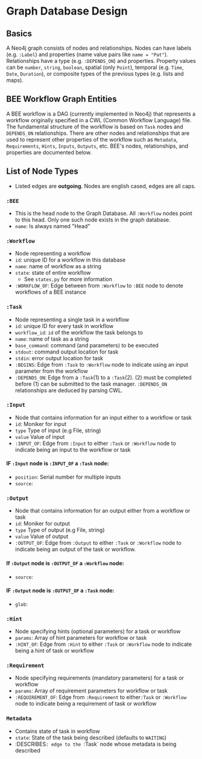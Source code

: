 # Graph Database Design

## Basics

A Neo4j graph consists of nodes and relationships. Nodes can have labels (e.g. `:Label`) and properties (name value pairs like `name = "Pat"`). Relationships have a type (e.g. `:DEPENDS_ON`) and properties. Property values can be `number`, `string`, `boolean`, spatial (only `Point`), temporal (e.g. `Time`, `Date`, `Duration`), or composite types of the previous types (e.g. lists and maps).

## BEE Workflow Graph Entities

A BEE workflow is a DAG (currently implemented in Neo4j) that represents a workflow originally specified in a CWL (Common Workflow Language) file. The fundamental structure of the workflow is based on `Task` nodes and `DEPENDS_ON` relationships. There are other nodes and relationships that are used to represent other properties of the workflow such as `Metadata`, `Requirements`, `Hints`, `Inputs`, `Outputs`,  etc. BEE's nodes, relationships, and properties are documented below.

## List of Node Types
* Listed edges are **outgoing**. Nodes are english cased, edges are all caps.

### `:BEE`
* This is the head node to the Graph Database. All `:Workflow` nodes point to this head. Only one such node exists in the graph database.
* `name`: Is always named "Head"

### `:Workflow`
* Node representing a workflow
* `id`: unique ID for a workflow in this database
* `name`: name of workflow as a string
* `state`: state of entire workflow
    - See `states,py` for more information
* `:WORKFLOW_OF`: Edge between from `:Workflow` to `:BEE` node to denote workflows of a BEE instance

### `:Task`
* Node representing a single task in a workflow
* `id`: unique ID for every task in workflow
* `workflow_id`: `id` of the workflow the task belongs to
* `name`: name of task as a string
* `base_command`: command (and parameters) to be executed
* `stdout`: command output location for task
* `stdin`: error output location for task
* `:BEGINS`: Edge from `:Task` to `:Workflow` node to indicate using an input parameter from the workflow
* `:DEPENDS_ON`: Edge from a `:Task`(1) to a `:Task`(2). (2) must be completed before (1) can be submitted to the task manager. `:DEPENDS_ON` relationships are deduced by parsing CWL.

### `:Input`
* Node that contains information for an input either to a workflow or task
* `id`: Moniker for input
* `type` Type of input (e.g File, string)
* `value` Value of input
* `:INPUT_OF`: Edge from `:Input` to either `:Task` or `:Workflow` node to indicate being an input to the workflow or task
#### IF `:Input` node is `:INPUT_OF` a `:Task` node:
* `position`: Serial number for multiple inputs
* `source`: 

### `:Output`
* Node that contains information for an output either from a workflow or task
* `id`: Moniker for output
* `type` Type of output (e.g File, string)
* `value` Value of output
* `:OUTPUT_OF`: Edge from `:Output` to either `:Task` or `:Workflow` node to indicate being an output of the task or workflow.
#### If `:Output` node is `:OUTPUT_OF` a `:Workflow` node:
* `source`:
#### IF `:Output` node is `:OUTPUT_OF` a `:Task` node:
* `glob`: 

### `:Hint`
* Node specifying hints (optional parameters) for a task or workflow
* `params`: Array of hint parameters for workflow or task
* `:HINT_OF`: Edge from `:Hint` to either `:Task` or `:Workflow` node to indicate being a hint of task or workflow

### `:Requirement`
* Node specifying requirements (mandatory parameters) for a task or workflow
* `params`: Array of requirement parameters for workflow or task
* `:REQUIREMENT_OF`: Edge from `:Requirement` to either`:Task` or `:Workflow` node to indicate being a requirement of task or workflow

### `Metadata`
* Contains state of task in workflow
* `state`: State of the task being described (defaults to `WAITING`)
* :DESCRIBES`: edge to the `:Task` node whose metadata is being described




